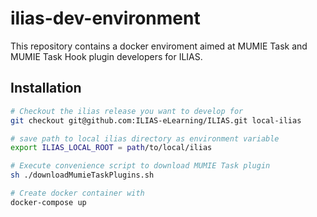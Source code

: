 # ilias-dev-environment

This repository contains a docker enviroment aimed at MUMIE Task and MUMIE Task Hook plugin developers for ILIAS.

## Installation

```bash
# Checkout the ilias release you want to develop for
git checkout git@github.com:ILIAS-eLearning/ILIAS.git local-ilias

# save path to local ilias directory as environment variable
export ILIAS_LOCAL_ROOT = path/to/local/ilias

# Execute convenience script to download MUMIE Task plugin
sh ./downloadMumieTaskPlugins.sh

# Create docker container with
docker-compose up

```


